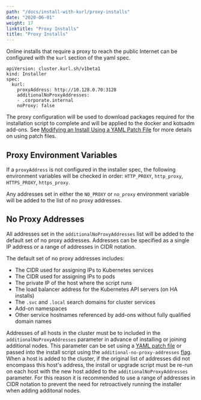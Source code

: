 ```yaml
---
path: "/docs/install-with-kurl/proxy-installs"
date: "2020-06-01"
weight: 17
linktitle: "Proxy Installs"
title: "Proxy Installs"
---
```


Online installs that require a proxy to reach the public Internet can be configured with the `kurl` section of the yaml spec.

```
apiVersion: cluster.kurl.sh/v1beta1
kind: Installer
spec:
  kurl:
    proxyAddress: http://10.128.0.70:3128
    additionalNoProxyAddresses:
    - .corporate.internal
    noProxy: false
```

The proxy configuration will be used to download packages required for the installation script to complete and will be applied to the docker and kotsadm add-ons.
See [Modifying an Install Using a YAML Patch File](/docs/install-with-kurl#modifying-an-install-using-a-yaml-patch-file-at-runtime) for more details on using patch files.

## Proxy Environment Variables

If a `proxyAddress` is not configured in the installer spec, the following environment variables will be checked in order: `HTTP_PROXY`, `http_proxy`, `HTTPS_PROXY`, `https_proxy`.

Any addresses set in either the `NO_PROXY` or `no_proxy` environment variable will be added to the list of no proxy addresses.

## No Proxy Addresses

All addresses set in the `additionalNoProxyAddresses` list will be added to the default set of no proxy addresses.
Addresses can be specified as a single IP address or a range of addresses in CIDR notation.

The default set of no proxy addresses includes:
* The CIDR used for assigning IPs to Kubernetes services
* The CIDR used for assigning IPs to pods
* The private IP of the host where the script runs
* The load balancer address for the Kubernetes API servers (on HA installs)
* The `.svc` and `.local` search domains for cluster services
* Add-on namespaces
* Other service hostnames referenced by add-ons without fully qualified domain names

Addresses of all hosts in the cluster must be to included in the `additionalNoProxyAddresses` parameter in advance of installing or joining additional nodes.
This parameter can be set using a [YAML patch file](/docs/install-with-kurl/#modifying-an-install-using-a-yaml-patch-file-at-runtime) or passed into the install script using the `additional-no-proxy-addresses` [flag](/docs/install-with-kurl/advanced-options).
When a host is added to the cluster, if the original list of addresses did not encompass this host's address, the install or upgrade script must be re-run on each host with the new host added to the `additionalNoProxyAddresses` parameter. For this reason it is recommended to use a range of addresses in CIDR notation to prevent the need for retroactively running the installer when adding additonal nodes.
